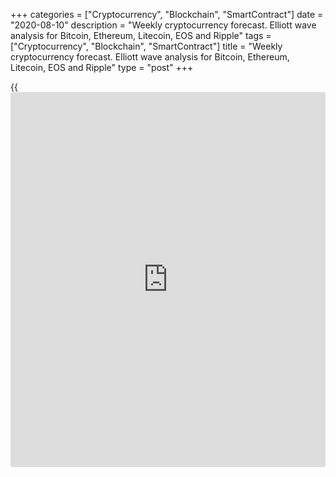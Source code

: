 +++
categories = ["Cryptocurrency", "Blockchain", "SmartContract"]
date = "2020-08-10"
description = "Weekly cryptocurrency forecast. Elliott wave analysis for Bitcoin, Ethereum, Litecoin, EOS and Ripple"
tags = ["Cryptocurrency", "Blockchain", "SmartContract"]
title = "Weekly cryptocurrency forecast. Elliott wave analysis for Bitcoin, Ethereum, Litecoin, EOS and Ripple"
type = "post"
+++

{{<iframe id="large-banner" src="https://www.bounty.group/#slide=20.0" width="100%" height="600" scrolling="no" style="border: 0px solid rgb(216, 221, 230); border-radius: 3px;">}}

August 10, 2020

August 10, 2020

Weekly Elliott wave cryptocurrency forecast and analysisRoman Onegin

## Forecast for BTCUSD, LTCUSD, ETHUSD, EOSUSD, XRPUSD pairs

###  **Elliott wave analysis for[BTCUSD][1]**

 **![LiteForex: Weekly cryptocurrency forecast. Elliott wave analysis
for Bitcoin, Ethereum, Litecoin, EOS and Ripple][2]**

Since the beginning of 2018, the market has been moving in the
corrective wave 4. Presumably, it should complete as a double zigzag
[W]-[X]-[Y]. There is now forming the linking upward wave [X] as a
double zigzag. After the sub-waves (W) and (X) completed, the market has
started rising in the upward wave (Y) that is composed of the sub-waves
A-B-C. There is likely to be developing the upward impulse A. Let us see
its structure in more detail.

![LiteForex: Weekly cryptocurrency forecast. Elliott wave analysis for
Bitcoin, Ethereum, Litecoin, EOS and Ripple][3]

Impulse wave A is composed of five sub-waves [1]-[2]-[3]-[4]-[5].
Corrective wave [4] has completed as a horizontal contracting triangle
(a)-(b)-(c)-(d)-(e). Wave [5] is now unfolding. There is likely to be
developing correction (4) that is composed of the sub-waves a-b-c. Over
the next few weeks, the price should decline in a short impulse c. Next,
the market is expected to be rising in the sub-wave (5) towards level
12600, as it is outlined in the chart.

* * *

###  **Elliott wave analysis for[ETHUSD][4]**

 **![LiteForex: Weekly cryptocurrency forecast. Elliott wave analysis
for Bitcoin, Ethereum, Litecoin, EOS and Ripple][5]**

The [daily](https://www.fintecher.org/2020/03/03/forex-trading-daily-strategy/) timeframe of the ETHUSD displays the upward linking wave [X]
that is an element of the global triple zigzag [W]-[X]-[Y]-[X]-[Z]. Wave
[X] is developing as a double zigzag (W)-(X)-(Y). There is now forming
the bullish wave (Y) as a simple zigzag A-B-C. Let us see this wave in
more detail in the eight-hour timeframe.

![LiteForex: Weekly cryptocurrency forecast. Elliott wave analysis for
Bitcoin, Ethereum, Litecoin, EOS and Ripple][6]

Sub-waves A and B have completed within the zigzag-shaped wave (Y). Wave
A is a five-wave impulse. There is now forming the final impulse wave C
that has been half-completed so far. The price should be rising in wave
C to a level of 545.00. At this target level, wave (Y) will be 161.8% of
the previous zigzag-shaped wave (W). An approximate trajectory of the
Ethereum future price movement is outlined in the chart.

* * *

###  **Elliott wave analysis for[LTCUSD][7]**

 **![LiteForex: Weekly cryptocurrency forecast. Elliott wave analysis
for Bitcoin, Ethereum, Litecoin, EOS and Ripple][8]**

The LTCUSD market is forming the triple downward zigzag
[W]-[X]-[Y]-[X]-[Z]. There now forming the final element of this zigzag,
wave [Z]. Wave [Z] is a plain bearish zigzag (A)-(B)-(C). Within this
zigzag, the impulse wave (A) has finished, and the corrective wave (B)
is unfolding. Let us see its structure in more detail.

![LiteForex: Weekly cryptocurrency forecast. Elliott wave analysis for
Bitcoin, Ethereum, Litecoin, EOS and Ripple][9]

The down impulse wave (A) has finished, and the market is now forming
the bearish corrective wave (B). The (B) correction is a simple zigzag
A-B-C. Wave A is a leading diagonal, as wave [4] of A has exceeded the
end of wave [1] of A. Wave B is a triple three. There is now developing
the impulse wave C that is composed of five sub-waves
[1]-[2]-[3]-[4]-[5]. The price should continue rising in the sub-waves
[3]-[4]-[5] to a level of 83.00.

* * *

###  **Elliott wave analysis for[EOSUSD][10]**

 **![LiteForex: Weekly cryptocurrency forecast. Elliott wave analysis
for Bitcoin, Ethereum, Litecoin, EOS and Ripple][11]**

The EOSUSD market is developing the long-term down zigzag, where the
down zigzag [Y] of a smaller degree has recently completed. There is now
forming the linking upward wave [X]. Wave [X] may complete as a simple
zigzag (A)-(B)-(C). This zigzag should conclude at a level of around
4.40, which is the resistance. Let us see the structure of the wave [X]
in more detail.

![LiteForex: Weekly cryptocurrency forecast. Elliott wave analysis for
Bitcoin, Ethereum, Litecoin, EOS and Ripple][12]

There have completed sub-waves A and B, where A is an impulse, B is a
bearish double zigzag. Impulse wave C is still developing. It is
composed of five sub-waves 1-2-3-4-5. Correction 4 is likely to be
developing as a contracting triangle, it should soon finish. Next, the
market could be rising in the final wave 5 to a level of 4.40. An
approximate trajectory of the EOSUSD future price movement is outlined
in the chart.

* * *

###  **Wave analysis for[XRPUSD][13]**

 **![LiteForex: Weekly cryptocurrency forecast. Elliott wave analysis
for Bitcoin, Ethereum, Litecoin, EOS and Ripple][14]**

Like other major cryptocurrencies, the XRPUSD market is following the
global downward triple zigzag. Its four parts have completed, and the
linking upward wave [X] is now forming. Wave [X] is unfolding as a
simple zigzag (A)-(B)-(C). There have completed the upward impulse wave
(A) and the corrective wave (B). Impulse wave (C) is still unfolding.
Let us see its structure in more detail.

![LiteForex: Weekly cryptocurrency forecast. Elliott wave analysis for
Bitcoin, Ethereum, Litecoin, EOS and Ripple][15]

After the down corrective wave (B) completed as a do9uble zigzag W-X-Y,
the market has started rising in the final impulse wave (C). Wave (C) is
composed of five sub-waves 1-2-3-4-5. Presumably, the corrective wave 4
is developing as a double three. When it completes, the market could be
rising in wave 5 to a level of 0.354. An approximate trajectory of the
Ripple future price movement is outlined in the chart.

* * *

P.S. Did you like my article? Share it in social networks: it will be
the best “thank you" :)

Ask me questions and comment below. I’ll be glad to answer your
questions and give necessary explanations.

 **Useful links:**

  * I recommend trying to trade with a reliable broker [here][16]. The system allows you to trade by yourself or copy successful traders from all across the globe.
  * Use my promo-code BLOG for getting deposit bonus 50% on LiteForex platform. Just enter this code in the appropriate field while [depositing][17] your trading account.
  * Telegram channel with high-quality analytics, Forex reviews, training articles, and other useful things for traders <t.me/liteforex>

## Price chart of BTCUSD in real time mode

![Weekly Elliott wave cryptocurrency forecast and analysis][18]

The content of this article reflects the author’s opinion and does not
necessarily reflect the official position of LiteForex. The material
published on this page is provided for informational purposes only and
should not be considered as the provision of investment advice for the
purposes of Directive 2004/39/EC.

Rate this article:

{{value}}

( {{count}} {{title}} )

   1. my.liteforex.com/trading/chart?symbol=BTCUSD
   2. cdn.liteforex.com/cache/uploads/blog_post/wave-analysis-crypto/10-08-2020X/BTCUSDDaily.png?w=30&s=63ccbc5121dd613c089fd07a0e6774c4
   3. cdn.liteforex.com/cache/uploads/blog_post/wave-analysis-crypto/10-08-2020X/BTCUSDH8.png?w=30&s=d9f89cdadcbf494a1d063f6ad2ee0748
   4. my.liteforex.com/trading/chart?symbol=ETHUSD
   5. cdn.liteforex.com/cache/uploads/blog_post/wave-analysis-crypto/10-08-2020X/ETHUSDDaily.png?w=30&s=8cab5b7edfba2eccdaea5246307848e0
   6. cdn.liteforex.com/cache/uploads/blog_post/wave-analysis-crypto/10-08-2020X/ETHUSDH8.png?w=30&s=2da3d1c1253bb2622738725491d6dd45
   7. my.liteforex.com/trading/chart?symbol=LTCUSD
   8. cdn.liteforex.com/cache/uploads/blog_post/wave-analysis-crypto/10-08-2020X/LTCUSDDaily.png?w=30&s=b9537864fc61a9f4840ff99c7ce15f85
   9. cdn.liteforex.com/cache/uploads/blog_post/wave-analysis-crypto/10-08-2020X/LTCUSDH8.png?w=30&s=bece493f68aea51fc7bdad8fc86bc90c
   10. my.liteforex.com/trading/chart?symbol=EOSUSD
   11. cdn.liteforex.com/cache/uploads/blog_post/wave-analysis-crypto/10-08-2020X/EOSUSDDaily.png?w=30&s=626b03bc86f4470e7732b2baef7ae5a6
   12. cdn.liteforex.com/cache/uploads/blog_post/wave-analysis-crypto/10-08-2020X/EOSUSDH8.png?w=30&s=ded9ae78bcdff74ce5d0e171efc3ac99
   13. my.liteforex.com/trading/chart?symbol=XRPUSD
   14. cdn.liteforex.com/cache/uploads/blog_post/wave-analysis-crypto/10-08-2020X/XRPUSDDaily.png?w=30&s=8c1f9dce5140e7632d5ea37f47db61a4
   15. cdn.liteforex.com/cache/uploads/blog_post/wave-analysis-crypto/10-08-2020X/XRPUSDH8.png?w=30&s=7a6d82c57328a88efb41a82c9ddc18bd
   16. my.liteforex.com/?category=analysts-opinions&slug=weekly-elliott-wave-cryptocurrency-forecast-and-analysis-2020-08-10&openPopup=%2Fregistration%2Fpopup&utm_source=blog&utm_medium=article&utm_campaign=bonus
   17. my.liteforex.com/deposit/?category=analysts-opinions&slug=weekly-elliott-wave-cryptocurrency-forecast-and-analysis-2020-08-10&promo_code=BLOG&utm_source=blog&utm_medium=article&utm_campaign=bonus
   18. cdn.liteforex.com/cache/uploads/blog_post/wave-analysis-crypto/1-elliott-waves-weekly-forecast-for-[BTC](https://www.playgroundfx.com/blog/who-is-the-creator-of-bitcoin/)usd-ethusd-ltcusd-eosusd-xrpusd_1000x545.jpg?q=75&w=1000&s=1480cfce2406c81b57be8a77076342f1